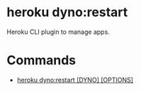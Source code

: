 heroku dyno:restart
===================

Heroku CLI plugin to manage apps.
# Commands

* [heroku dyno:restart [DYNO] [OPTIONS]](#dynorestart)
